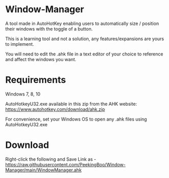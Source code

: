 # Window-Manager
A tool made in AutoHotKey enabling users to automatically size / position their windows with the toggle of a button.

This is a learning tool and not a solution, any features/expansions are yours to implement.

You will need to edit the .ahk file in a text editor of your choice to reference and affect the windows you want.



# Requirements
Windows 7, 8, 10

AutoHotkeyU32.exe available in this zip from the AHK website: https://www.autohotkey.com/download/ahk.zip

For convenience, set your Windows OS to open any .ahk files using AutoHotkeyU32.exe



# Download
Right-click the following and Save Link as - https://raw.githubusercontent.com/PeekingBoo/Window-Manager/main/WindowManager.ahk
